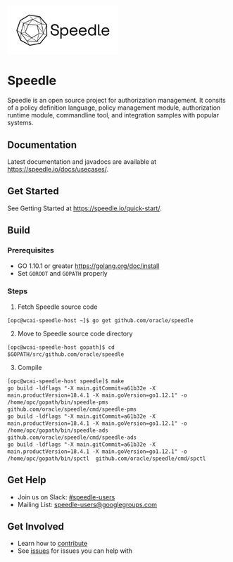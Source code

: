 
<img src="/docs/images/Speedle_logo_b.svg" height="50%" width="50%" class="center"/> 

# Speedle

Speedle is an open source project for authorization management. It consits of a policy definition language, policy management module, authorization runtime module, commandline tool, and integration samples with popular systems.   


## Documentation

Latest documentation and javadocs are available at <https://speedle.io/docs/usecases/>.

## Get Started

See Getting Started at <https://speedle.io/quick-start/>.


## Build

### Prerequisites

* GO 1.10.1 or greater <https://golang.org/doc/install>
* Set `GOROOT` and `GOPATH` properly

### Steps

1. Fetch Speedle source code
```
[opc@wcai-speedle-host ~]$ go get github.com/oracle/speedle
```

2. Move to Speedle source code directory

```
[opc@wcai-speedle-host gopath]$ cd $GOPATH/src/github.com/oracle/speedle
```

3. Compile

```
[opc@wcai-speedle-host speedle]$ make
go build -ldflags "-X main.gitCommit=a61b32e -X main.productVersion=18.4.1 -X main.goVersion=go1.12.1" -o /home/opc/gopath/bin/speedle-pms github.com/oracle/speedle/cmd/speedle-pms
go build -ldflags "-X main.gitCommit=a61b32e -X main.productVersion=18.4.1 -X main.goVersion=go1.12.1" -o /home/opc/gopath/bin/speedle-ads github.com/oracle/speedle/cmd/speedle-ads
go build -ldflags "-X main.gitCommit=a61b32e -X main.productVersion=18.4.1 -X main.goVersion=go1.12.1" -o /home/opc/gopath/bin/spctl  github.com/oracle/speedle/cmd/spctl
```

## Get Help

* Join us on Slack: [#speedle-users](https://join.slack.com/t/speedleproject/shared_invite/enQtNTUzODM3NDY0ODE2LTg0ODc0NzQ1MjVmM2NiODVmMThkMmVjNmMyODA0ZWJjZjQ3NDc2MjdlMzliN2U4MDRkZjhlYzYzMDEyZTgxMGQ)
* Mailing List: speedle-users@googlegroups.com

## Get Involved

* Learn how to [contribute](CONTRIBUTING.md)
* See [issues](https://github.com/oracle/speedle/issues) for issues you can help with

